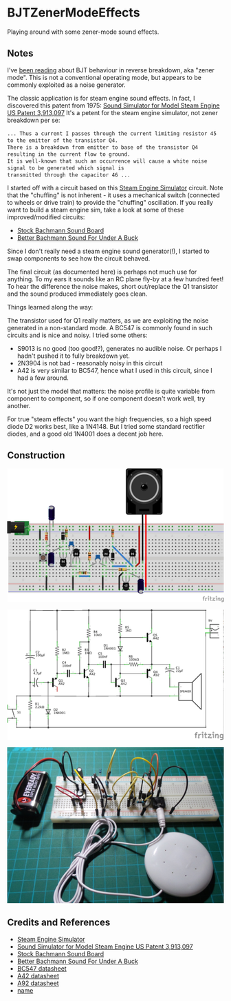 # BJTZenerModeEffects

Playing around with some zener-mode sound effects.

## Notes

I've
[been reading](http://electronics.stackexchange.com/questions/156561/bjt-in-reverse-avalanche-mode)
about BJT behaviour in reverse breakdown, aka "zener mode".
This is not a conventional operating mode, but appears to be commonly exploited as a noise generator.

The classic application is for steam engine sound effects.
In fact, I discovered this patent from 1975: [Sound Simulator for Model Steam Engine US Patent 3,913,097](http://www.google.com/patents/US3913097)
It's a petent for the steam engine simulator, not zener breakdown per se:

    ... Thus a current I passes through the current limiting resistor 45 to the emitter of the transistor Q4.
    There is a breakdown from emitter to base of the transistor Q4 resulting in the current flow to ground.
    It is well-known that such an occurrence will cause a white noise signal to be generated which signal is
    transmitted through the capacitor 46 ...

I started off with a circuit based on this
[Steam Engine Simulator](http://www.talkingelectronics.com/projects/TheTransistorAmplifier/TheTransistorAmplifier-P2.html#MORE)
circuit. Note that the "chuffing" is not inherent - it uses a mechanical switch (connected to wheels or drive train) to provide the "chuffing" oscillation.
If you really want to build a steam engine sim, take a look at some of these improved/modified circuits:
* [Stock Bachmann Sound Board](http://girr.org/girr/tips/tips1/big_hauler_tips.html)
* [Better Bachmann Sound For Under A Buck](http://girr.org/girr/tips/tips4/bachmann_sound_tips.html)

Since I don't really need a steam engine sound generator(!), I started to swap components to see how the circuit behaved.

The final circuit (as documented here) is perhaps not much use for anything.
To my ears it sounds like an RC plane fly-by at a few hundred feet!
To hear the difference the noise makes, short out/replace the Q1 transistor and the sound produced immediately goes clean.

Things learned along the way:

The transistor used for Q1  really matters, as we are exploiting the noise generated in a non-standard mode.
A BC547 is commonly found in such circuits and is nice and noisy. I tried some others:
* S9013 is no good (too good!?), generates no audible noise. Or perhaps I hadn't pushed it to fully breakdown yet.
* 2N3904 is not bad - reasonably noisy in this circuit
* A42 is very similar to BC547, hence what I used in this circuit, since I had a few around.

It's not just the model that matters: the noise profile is quite variable from component to component, so if one component doesn't work well, try another.

For true "steam effects" you want the high frequencies, so a high speed diode D2 works best, like a 1N4148.
But I tried some standard rectifier diodes, and a good old 1N4001 does a decent job here.

## Construction

![Breadboard](./assets/BJTZenerModeEffects_bb.jpg?raw=true)

![The Schematic](./assets/BJTZenerModeEffects_schematic.jpg?raw=true)

![The Build](./assets/BJTZenerModeEffects_build.jpg?raw=true)

## Credits and References
* [Steam Engine Simulator](http://www.talkingelectronics.com/projects/TheTransistorAmplifier/TheTransistorAmplifier-P2.html#MORE)
* [Sound Simulator for Model Steam Engine US Patent 3,913,097](http://www.google.com/patents/US3913097)
* [Stock Bachmann Sound Board](http://girr.org/girr/tips/tips1/big_hauler_tips.html)
* [Better Bachmann Sound For Under A Buck](http://girr.org/girr/tips/tips4/bachmann_sound_tips.html)
* [BC547 datasheet](http://www.futurlec.com/Transistors/BC547.shtml)
* [A42 datasheet](http://www.alldatasheet.com/datasheet-pdf/pdf/138719/JIANGSU/A42.html)
* [A92 datasheet](http://www.alldatasheet.com/datasheet-pdf/pdf/138721/JIANGSU/A92.html)
* [name](url)

